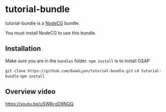# tutorial-bundle

tutorial-bundle is a [NodeCG](http://github.com/nodecg/nodecg) bundle.

You must install NodeCG to use this bundle.

## Installation

Make sure you are in the `bundles` folder.
`npm install` is to install GSAP

`git clone https://github.com/EwanLyon/tutorial-bundle.git`
`cd tutorial-bundle`
`npm install`

## Overview video

<https://youtu.be/uSWRcgD9NQQ>
